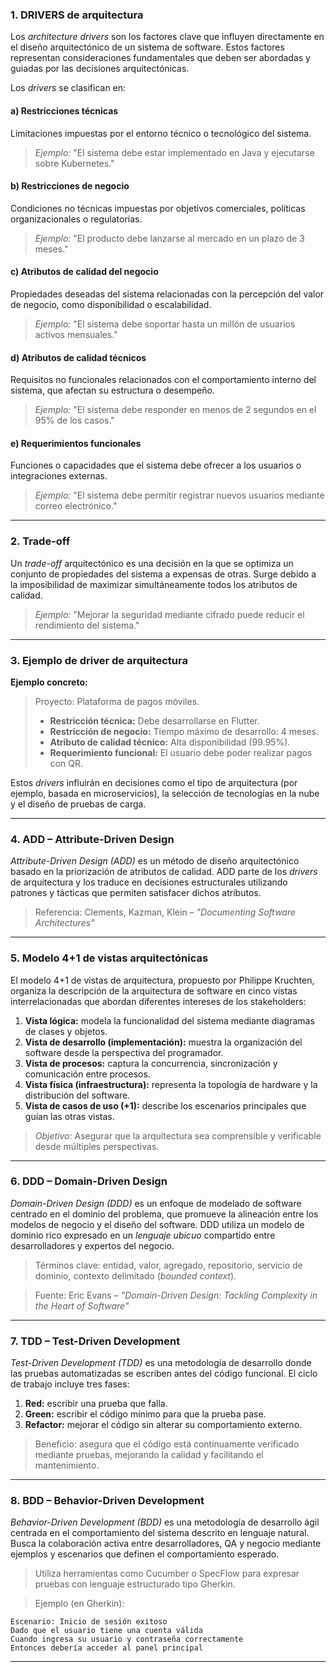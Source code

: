 ### 1. **DRIVERS de arquitectura**

Los *architecture drivers* son los factores clave que influyen directamente en el diseño arquitectónico de un sistema de software. Estos factores representan consideraciones fundamentales que deben ser abordadas y guiadas por las decisiones arquitectónicas.

Los *drivers* se clasifican en:

#### a) **Restricciones técnicas**

Limitaciones impuestas por el entorno técnico o tecnológico del sistema.

> *Ejemplo:* "El sistema debe estar implementado en Java y ejecutarse sobre Kubernetes."

#### b) **Restricciones de negocio**

Condiciones no técnicas impuestas por objetivos comerciales, políticas organizacionales o regulatorias.

> *Ejemplo:* "El producto debe lanzarse al mercado en un plazo de 3 meses."

#### c) **Atributos de calidad del negocio**

Propiedades deseadas del sistema relacionadas con la percepción del valor de negocio, como disponibilidad o escalabilidad.

> *Ejemplo:* "El sistema debe soportar hasta un millón de usuarios activos mensuales."

#### d) **Atributos de calidad técnicos**

Requisitos no funcionales relacionados con el comportamiento interno del sistema, que afectan su estructura o desempeño.

> *Ejemplo:* "El sistema debe responder en menos de 2 segundos en el 95% de los casos."

#### e) **Requerimientos funcionales**

Funciones o capacidades que el sistema debe ofrecer a los usuarios o integraciones externas.

> *Ejemplo:* "El sistema debe permitir registrar nuevos usuarios mediante correo electrónico."

---

### 2. **Trade-off**

Un *trade-off* arquitectónico es una decisión en la que se optimiza un conjunto de propiedades del sistema a expensas de otras. Surge debido a la imposibilidad de maximizar simultáneamente todos los atributos de calidad.

> *Ejemplo:* "Mejorar la seguridad mediante cifrado puede reducir el rendimiento del sistema."

---

### 3. **Ejemplo de driver de arquitectura**

**Ejemplo concreto:**

> Proyecto: Plataforma de pagos móviles.
>
> * **Restricción técnica:** Debe desarrollarse en Flutter.
> * **Restricción de negocio:** Tiempo máximo de desarrollo: 4 meses.
> * **Atributo de calidad técnico:** Alta disponibilidad (99.95%).
> * **Requerimiento funcional:** El usuario debe poder realizar pagos con QR.

Estos *drivers* influirán en decisiones como el tipo de arquitectura (por ejemplo, basada en microservicios), la selección de tecnologías en la nube y el diseño de pruebas de carga.

---

### 4. **ADD – Attribute-Driven Design**

*Attribute-Driven Design (ADD)* es un método de diseño arquitectónico basado en la priorización de atributos de calidad. ADD parte de los *drivers* de arquitectura y los traduce en decisiones estructurales utilizando patrones y tácticas que permiten satisfacer dichos atributos.

> Referencia: Clements, Kazman, Klein – *"Documenting Software Architectures"*

---

### 5. **Modelo 4+1 de vistas arquitectónicas**

El modelo 4+1 de vistas de arquitectura, propuesto por Philippe Kruchten, organiza la descripción de la arquitectura de software en cinco vistas interrelacionadas que abordan diferentes intereses de los stakeholders:

1. **Vista lógica:** modela la funcionalidad del sistema mediante diagramas de clases y objetos.
2. **Vista de desarrollo (implementación):** muestra la organización del software desde la perspectiva del programador.
3. **Vista de procesos:** captura la concurrencia, sincronización y comunicación entre procesos.
4. **Vista física (infraestructura):** representa la topología de hardware y la distribución del software.
5. **Vista de casos de uso (+1):** describe los escenarios principales que guían las otras vistas.

> *Objetivo:* Asegurar que la arquitectura sea comprensible y verificable desde múltiples perspectivas.

---

### 6. **DDD – Domain-Driven Design**

*Domain-Driven Design (DDD)* es un enfoque de modelado de software centrado en el dominio del problema, que promueve la alineación entre los modelos de negocio y el diseño del software. DDD utiliza un modelo de dominio rico expresado en un *lenguaje ubicuo* compartido entre desarrolladores y expertos del negocio.

> Términos clave: entidad, valor, agregado, repositorio, servicio de dominio, contexto delimitado (*bounded context*).

> Fuente: Eric Evans – *"Domain-Driven Design: Tackling Complexity in the Heart of Software"*

---

### 7. **TDD – Test-Driven Development**

*Test-Driven Development (TDD)* es una metodología de desarrollo donde las pruebas automatizadas se escriben antes del código funcional. El ciclo de trabajo incluye tres fases:

1. **Red:** escribir una prueba que falla.
2. **Green:** escribir el código mínimo para que la prueba pase.
3. **Refactor:** mejorar el código sin alterar su comportamiento externo.

> Beneficio: asegura que el código está continuamente verificado mediante pruebas, mejorando la calidad y facilitando el mantenimiento.

---

### 8. **BDD – Behavior-Driven Development**

*Behavior-Driven Development (BDD)* es una metodología de desarrollo ágil centrada en el comportamiento del sistema descrito en lenguaje natural. Busca la colaboración activa entre desarrolladores, QA y negocio mediante ejemplos y escenarios que definen el comportamiento esperado.

> Utiliza herramientas como Cucumber o SpecFlow para expresar pruebas con lenguaje estructurado tipo Gherkin.

> Ejemplo (en Gherkin):

```gherkin
Escenario: Inicio de sesión exitoso
Dado que el usuario tiene una cuenta válida
Cuando ingresa su usuario y contraseña correctamente
Entonces debería acceder al panel principal
```

---
